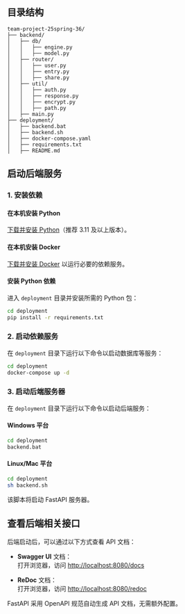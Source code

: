 ## 目录结构

```
team-project-25spring-36/
├── backend/
│   ├── db/
│   │   ├── engine.py
│   │   ├── model.py
│   ├── router/
│   │   ├── user.py
│   │   ├── entry.py
│   │   ├── share.py
│   ├── util/
│   │   ├── auth.py
│   │   ├── response.py
│   │   ├── encrypt.py
│   │   ├── path.py
│   ├── main.py
├── deployment/
│   ├── backend.bat
│   ├── backend.sh
│   ├── docker-compose.yaml
│   ├── requirements.txt
│   ├── README.md
```

## 启动后端服务

### 1. 安装依赖

#### 在本机安装 Python
[下载并安装 Python](https://www.python.org/downloads/)（推荐 3.11 及以上版本）。

#### 在本机安装 Docker
[下载并安装 Docker](https://www.docker.com/) 以运行必要的依赖服务。

#### 安装 Python 依赖

进入 `deployment` 目录并安装所需的 Python 包：

```sh
cd deployment
pip install -r requirements.txt
```

### 2. 启动依赖服务

在 `deployment` 目录下运行以下命令以启动数据库等服务：

```sh
cd deployment
docker-compose up -d
```

### 3. 启动后端服务器

在 `deployment` 目录下运行以下命令以启动后端服务：

#### Windows 平台

```sh
cd deployment
backend.bat
```

#### Linux/Mac 平台

```sh
cd deployment
sh backend.sh
```

该脚本将启动 FastAPI 服务器。

## 查看后端相关接口

后端启动后，可以通过以下方式查看 API 文档：

- **Swagger UI** 文档：  
  打开浏览器，访问 [http://localhost:8080/docs](http://localhost:8080/docs)
  
- **ReDoc** 文档：  
  打开浏览器，访问 [http://localhost:8080/redoc](http://localhost:8080/redoc)

FastAPI 采用 OpenAPI 规范自动生成 API 文档，无需额外配置。
